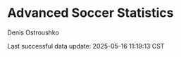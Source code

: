 # Advanced Soccer Statistics
Denis Ostroushko

<!-- gfm -->

Last successful data update: 2025-05-16 11:19:13 CST
